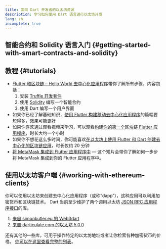 ```yaml
---
title: 面向 Dart 开发者的以太坊资源
description: 学习如何使用 Dart 语言进行以太坊开发
lang: zh
incomplete: true
---
```


## 智能合约和 Solidity 语言入门 {#getting-started-with-smart-contracts-and-solidity}

## 教程 {#tutorials}

- [Flutter 和区块链 – Hello World 去中心化应用程序](https://www.geeksforgeeks.org/flutter-and-blockchain-hello-world-dapp/)带你了解所有步骤，内容包括：
  1.  安装 [Truffle 开发套件](https://www.trufflesuite.com/)
  2.  使用 [Solidity](https://soliditylang.org/) 编写一个智能合约
  3.  使用 Dart 编写一个用户界面
- 如果你已经了解基础知识，[使用 Flutter 构建移动去中心化应用程序](https://medium.com/dash-community/building-a-mobile-dapp-with-flutter-be945c80315a)的篇幅要短得多，效果可能更好
- 如果你喜欢通过观看视频来学习，可以观看[构建你的第一个区块链 Flutter 应用程序](https://www.youtube.com/watch?v=3Eeh3pJ6PeA)，时长大约一个小时
- 如果你不想花这么多时间，你可能喜欢[在以太坊上使用 Flutter 和 Dart 创建去中心化的区块链应用](https://www.youtube.com/watch?v=jaMFEOCq_1s)，时长仅约 20 分钟
- [将 MetaMask 集成到 Flutter 应用程序中](https://youtu.be/8qzVDje3IWk) — 这个短片会带你了解如何一步步将 MetaMask 集成到你的 Flutter 应用程序中。

## 使用以太坊客户端 {#working-with-ethereum-clients}

你可以使用以太坊来创建去中心化应用程序（或称“dapp”），这种应用可以利用加密货币和区块链技术。 Dart 当前至少维护了两个调用以太坊 [JSON RPC 应用程序接口](/developers/docs/apis/json-rpc/)的库。

1. [来自 simonbutler.eu 的 Web3dart](https://pub.dev/packages/web3dart)
1. [来自 darticulate.com 的以太坊 5.0.0](https://pub.dev/packages/ethereum)

还有其他的一些库，可用于操作特定的以太坊地址或者让你检索各种加密货币的价格。 [你可以在这里查看完整的列表](https://pub.dev/dart/packages?q=ethereum)。
